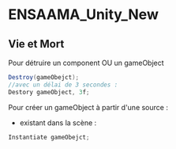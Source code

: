 # ENSAAMA_Unity_New

## Vie et Mort
Pour détruire un component OU un gameObject
```csharp
Destroy(gameObejct);
//avec un délai de 3 secondes :
Destory gameObject, 3f;
```

Pour créer un gameObject à partir d'une source :
- existant dans la scène :
```csharp
Instantiate gameObejct;
```